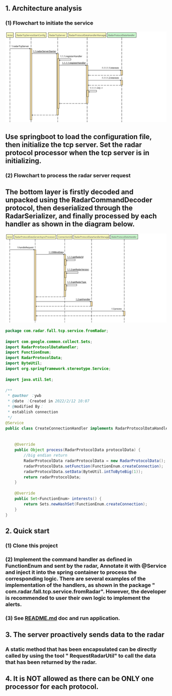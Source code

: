 ## 1. Architecture analysis

### (1) Flowchart to initiate the service

![](img/server_start.svg)
## Use springboot to load the configuration file, then initialize the tcp server. Set the radar protocol processor when the tcp server is in initializing. 
### (2) Flowchart to process the radar server request
## The bottom layer is firstly decoded and unpacked using the RadarCommandDecoder protocol, then deserialized through the RadarSerializer, and finally processed by each handler as shown in the diagram below.
![img.png](img/process_request.svg)

```java
package com.radar.fall.tcp.service.fromRadar;

import com.google.common.collect.Sets;
import RadarProtocolDataHandler;
import FunctionEnum;
import RadarProtocolData;
import ByteUtil;
import org.springframework.stereotype.Service;

import java.util.Set;

/**
 * @author ：ywb
 * @date ：Created in 2022/2/12 10:07
 * @modified By：
 * establish connection
 */
@Service
public class CreateConnectionHandler implements RadarProtocolDataHandler {


    @Override
    public Object process(RadarProtocolData protocolData) {
        //big endian return
        RadarProtocolData radarProtocolData = new RadarProtocolData();
        radarProtocolData.setFunction(FunctionEnum.createConnection);
        radarProtocolData.setData(ByteUtil.intToByteBig(1));
        return radarProtocolData;
    }

    @Override
    public Set<FunctionEnum> interests() {
        return Sets.newHashSet(FunctionEnum.createConnection);
    }
}

```

## 2. Quick start

### (1) Clone this project
### (2) Implement the command handler as defined in FunctionEnum and sent by the radar, Annotate it with @Service and inject it into the spring container to process the corresponding logic. There are several examples of the implementation of the handlers, as shown in the package " com.radar.fall.tcp.service.fromRadar". However, the developer is recommended to user their own logic to implement the alerts.
### (3) See [README.md](../../README.md) doc and run application.


## 3. The server proactively sends data to the radar
### A static method that has been encapsulated can be directly called by using the tool " RequestRadarUtil" to call the data that has been returned by the radar.

## 4. It is NOT allowed as there can be ONLY one processor for each protocol.

